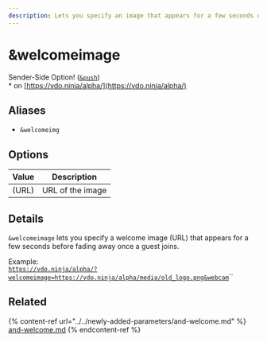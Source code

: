 ```yaml
---
description: Lets you specify an image that appears for a few seconds once a guest joins
---
```


# \&welcomeimage

Sender-Side Option! ([`&push`](../../source-settings/push.md))\
\* on [https://vdo.ninja/alpha/](https://vdo.ninja/alpha/)

## Aliases

* `&welcomeimg`

## Options

| Value | Description      |
| ----- | ---------------- |
| (URL) | URL of the image |

## Details

`&welcomeimage` lets you specify a welcome image (URL) that appears for a few seconds before fading away once a guest joins.

Example:\
[`https://vdo.ninja/alpha/?welcomeimage=https://vdo.ninja/alpha/media/old_logo.png&webcam`](https://vdo.ninja/alpha/?welcomeimage=https://vdo.ninja/alpha/media/old\_logo.png\&webcam)``

## Related

{% content-ref url="../../newly-added-parameters/and-welcome.md" %}
[and-welcome.md](../../newly-added-parameters/and-welcome.md)
{% endcontent-ref %}
